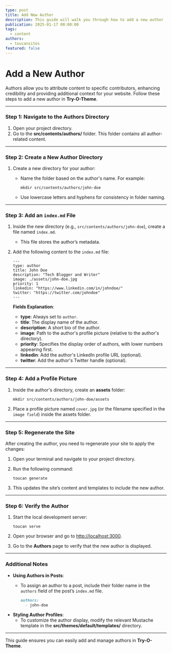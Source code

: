 ```yaml
---
type: post
title: Add New Author
description: This guide will walk you through how to add a new author
publication: 2025-01-17 00:00:00
tags:
  - content
authors:
  - toucansites
featured: false
---
```


# Add a New Author

Authors allow you to attribute content to specific contributors, enhancing credibility and providing additional context for your website. Follow these steps to add a new author in **Try-O-Theme**.

---

### Step 1: Navigate to the Authors Directory

1. Open your project directory.
2. Go to the **src/contents/authors/** folder. This folder contains all author-related content.

---

### Step 2: Create a New Author Directory

1. Create a new directory for your author:
   - Name the folder based on the author's name. For example:

     ```
     mkdir src/contents/authors/john-doe
     ```
   - Use lowercase letters and hyphens for consistency in folder naming.

---

### Step 3: Add an `index.md` File

1. Inside the new directory (e.g., `src/contents/authors/john-doe`), create a file named `index.md`.
   - This file stores the author’s metadata.

2. Add the following content to the `index.md` file:

   ```
   ---
   type: author
   title: John Doe
   description: "Tech Blogger and Writer"
   image: ./assets/john-doe.jpg
   priority: 1
   linkedin: "https://www.linkedin.com/in/johndoe/"
   twitter: "https://twitter.com/johndoe"
   ---
   ```
   **Fields Explanation**:
   - **type**: Always set to `author`.
   - **title**: The display name of the author.
   - **description**: A short bio of the author.
   - **image**: Path to the author's profile picture (relative to the author's directory).
   - **priority**: Specifies the display order of authors, with lower numbers appearing first.
   - **linkedin**: Add the author's LinkedIn profile URL (optional).
   - **twitter**: Add the author's Twitter handle (optional).

---

### Step 4: Add a Profile Picture

1. Inside the author's directory, create an **assets** folder:

   ```
   mkdir src/contents/authors/john-doe/assets
   ```
2. Place a profile picture named `cover.jpg` (or the filename specified in the `image field`) inside the assets folder.

---

### Step 5: Regenerate the Site

After creating the author, you need to regenerate your site to apply the changes:

1. Open your terminal and navigate to your project directory.
2. Run the following command:

   ```
   toucan generate
   ```
3. This updates the site’s content and templates to include the new author.

---

### Step 6: Verify the Author

1. Start the local development server:

   ```
   toucan serve
   ```
2. Open your browser and go to [http://localhost:3000](http://localhost:3000).
3. Go to the **Authors** page to verify that the new author is displayed.

---

### Additional Notes

- **Using Authors in Posts**:
  - To assign an author to a post, include their folder name in the `authors` field of the post’s `index.md` file.

    ```markdown
    authors:
      - john-doe
    ```
- **Styling Author Profiles**:
  - To customize the author display, modify the relevant Mustache template in the **src/themes/default/templates/** directory.

---

This guide ensures you can easily add and manage authors in **Try-O-Theme**.